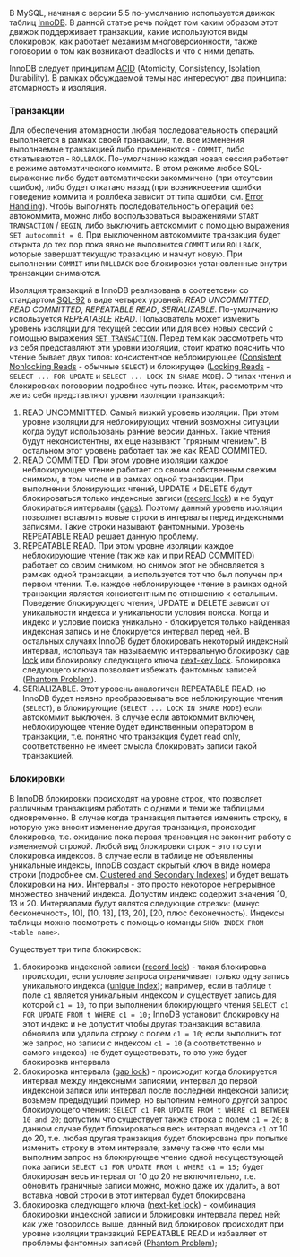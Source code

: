 В MySQL, начиная с версии 5.5 по-умолчанию используется движок таблиц [InnoDB](http://dev.mysql.com/doc/refman/5.7/en/innodb-storage-engine.html). В данной статье речь пойдет том каким образом этот движок поддерживает транзакции, какие используются виды блокировок, как работает механизм многоверсионности, также поговорим о том как возникают deadlocks и что с ними делать.

InnoDB следует принципам [ACID](http://dev.mysql.com/doc/refman/5.7/en/mysql-acid.html) (Atomicity, Consistency, Isolation, Durability). В рамках обсуждаемой темы нас интересуют два принципа: атомарность и изоляция.
### Транзакции
Для обеспечения атомарности любая последовательность операций выполняется в рамках своей транзакции, т.е. все изменения выполняемые транзакцией либо применяются - `COMMIT`, либо откатываются - `ROLLBACK`. По-умолчанию каждая новая сессия работает в режиме автоматического коммита. В этом режиме любое SQL-выражение либо будет автоматически закоммичено (при отсутсвии ошибок), либо будет откатано назад (при возникновении ошибки поведение коммита и роллбека зависит от типа ошибки, см. [Error Handling](http://dev.mysql.com/doc/refman/5.7/en/innodb-error-handling.html)). Чтобы выполнять последовательность операций без автокоммита, можно либо воспользоваться выражениями `START TRANSACTION` / `BEGIN`, либо выключить автокоммит с помощью выражения `SET autocommit = 0`. При выключенном автокоммите транзакция будет открыта до тех пор пока явно не выполнится `COMMIT` или `ROLLBACK`, которые завершат текущую тразакцию и начнут новую. При выполнении `COMMIT` или `ROLLBACK` все блокировки установленные внутри транзакции снимаются.

Изоляция транзакций в InnoDB реализована в соответсвии со стандартом [SQL-92](http://www.contrib.andrew.cmu.edu/~shadow/sql/sql1992.txt) в виде четырех уровней: *READ UNCOMMITTED*, *READ COMMITTED*, *REPEATABLE READ*, *SERIALIZABLE*. По-умолчанию используется *REPEATABLE READ*. Пользователь может изменить уровень изоляции для текущей сессии или для всех новых сессий с помощью выражения [`SET TRANSACTION`](http://dev.mysql.com/doc/refman/5.7/en/set-transaction.html). Перед тем как рассмотреть что из себя представляют эти уровни изоляции, стоит кратко пояснить что чтение бывает двух типов: консистентное неблокирующее ([Consistent Nonlocking Reads](http://dev.mysql.com/doc/refman/5.7/en/innodb-consistent-read.html) - обычные `SELECT`) и блокирущее ([Locking Reads](http://dev.mysql.com/doc/refman/5.7/en/innodb-locking-reads.html) - `SELECT ... FOR UPDATE` и `SELECT ... LOCK IN SHARE MODE`). О типах чтения и блокировках поговорим подробнее чуть позже. Итак, рассмотрим что же из себя представляют уровни изоляции транзакций:

1. READ UNCOMMITTED. Самый низкий уровень изоляции. При этом уровне изоляции для неблокирующих чтений возможны ситуации когда будут использованы ранние версии данных. Такие чтения будут неконсистентны, их еще называют "грязным чтением". В остальном этот уровень работает так же как READ COMMITED.
2. READ COMMITED. При этом уровне изоляции каждое неблокирующее чтение работает со своим собственным свежим снимком, в том числе и в рамках одной транзакции. При выполнении блокирующих чтений, UPDATE и DELETE будут блокироваться только индексные записи ([record lock](http://dev.mysql.com/doc/refman/5.7/en/glossary.html#glos_record_lock)) и не будут блокираться интервалы ([gaps](http://dev.mysql.com/doc/refman/5.7/en/glossary.html#glos_gap)). Поэтому данный уровень изоляции позволяет вставлять новые строки в интервалы перед индексными записями. Такие строки называют фантомными. Уровень REPEATABLE READ решает данную проблему.
3. REPEATABLE READ. При этом уровне изоляции каждое неблокирующие чтение (так же как и при READ COMMITED) работает со своим снимком, но снимок этот не обновляется в рамках одной транзакции, а используется тот что был получен при первом чтении. Т.е. каждое неблокирующее чтение в рамках одной транзакции является консистентным по отношению к остальным. Поведение блокирующего чтения, UPDATE и DELETE зависит от уникальности индекса и уникальности условия поиска. Когда и индекс и условие поиска уникально - блокируется только найденная индексная запись и не блокируется интервал перед ней. В остальных случаях InnoDB будет блокировать некоторый индексный интервал, используя так называемую интервальную блокировку [gap lock](http://dev.mysql.com/doc/refman/5.7/en/glossary.html#glos_gap_lock) или блокировку следующего ключа [next-key lock](http://dev.mysql.com/doc/refman/5.7/en/glossary.html#glos_next_key_lock). Блокировка следующего ключа позволяет избежать фантомных записей ([Phantom Problem](http://dev.mysql.com/doc/refman/5.7/en/innodb-next-key-locking.html)).
4. SERIALIZABLE. Этот уровень аналогичен REPEATABLE READ, но InnoDB будет неявно преобразовывать все неблокирующие чтения (`SELECT`), в блокирующие (`SELECT ... LOCK IN SHARE MODE`) если автокоммит выключен. В случае если автокоммит включен, неблокирующее чтение будет единственным оператором в транзакции, т.е. понятно что транзакция будет read only, соответственно не имеет смысла блокировать записи такой транзакцией.

### Блокировки
В InnoDB блокировки происходят на уровне строк, что позволяет различным транзакциям работать с одними и теми же таблицами одновременно. В случае когда транзакция пытается изменить строку, в которую уже вносит изменение другая транзакция, происходит блокировка, т.е. ожидание пока первая транзакция не закончит работу с изменяемой строкой. Любой вид блокировки строк - это по сути блокировка индексов. В случае если в таблице не объявленны уникальные индексы, InnoDB создаст скрытый ключ в виде номера строки (подробнее см. [Clustered and Secondary Indexes](http://dev.mysql.com/doc/refman/5.7/en/innodb-table-and-index.html#innodb-index-types)) и будет вешать блокировки на них. Интервалы - это просто некоторое непрерывное множество значений индекса. Допустим индекс содержит значения 10, 13 и 20. Интервалами будут являтся следующие отрезки: (минус бесконечность, 10], [10, 13], [13, 20], [20, плюс беконечность). Индексы таблицы можно посмотреть с помощью команды `SHOW INDEX FROM <table name>`.

Существует три типа блокировок:

1. блокировка индексной записи ([record lock](http://dev.mysql.com/doc/refman/5.7/en/glossary.html#glos_record_lock)) - такая блокировка происходит, если условие запроса ограничивает только одну запись уникального индекса ([unique index](http://dev.mysql.com/doc/refman/5.7/en/glossary.html#glos_unique_index)); например, если в таблице `t` поле `c1` является уникальным индексом и существует запись для которой `с1 = 10`, то при выполнении блокирующего чтения `SELECT c1 FOR UPDATE FROM t WHERE c1 = 10;` InnoDB установит блокировку на этот индекс и не допустит чтобы другая транзакция вставила, обновила или удалила строку с полем `с1 = 10`; если выполнить тот же запрос, но записи с индексом `с1 = 10` (а соответственно и самого индекса) не будет существовать, то это уже будет блокировка интервала
2. блокировка интервала ([gap lock](http://dev.mysql.com/doc/refman/5.7/en/glossary.html#glos_gap_lock)) - происходит когда блокируется интервал между индексными записями, интервал до первой индексной записи или интервал после последней индексной записи; возьмем предыдущий пример, но выполним немного другой запрос блокирующего чтения: `SELECT c1 FOR UPDATE FROM t WHERE c1 BETWEEN 10 and 20`; допустим что существует также строка с полем `с1 = 20`; в данном случае будет блокироваться весь интервал индекса `c1` от 10 до 20, т.е. любая другая транзакция будет блокирована при попытке изменить строку в этом интервале; замечу также что если мы выполним запрос на блокирующее чтение одной несуществующей пока записи `SELECT c1 FOR UPDATE FROM t WHERE c1 = 15;` будет блокирован весь интервал от 10 до 20 не включительно, т.е. обновить граничные записи можно, можно даже их удалить, а вот вставка новой строки в этот интервал будет блокирована
3. блокировка следующего ключа ([next-ket lock](http://dev.mysql.com/doc/refman/5.7/en/glossary.html#glos_next_key_lock)) - комбинация блокировки индексной записи и блокировки интервала перед ней; как уже говорилось выше, данный вид блокировок происходит при уровне изоляции транзакций REPEATABLE READ и избавляет от проблемы фантомных записей ([Phantom Problem](http://dev.mysql.com/doc/refman/5.7/en/innodb-next-key-locking.html));
